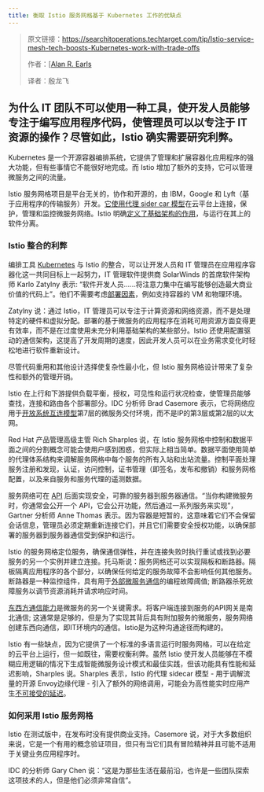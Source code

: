 ```yaml
---
title: 衡取 Istio 服务网格基于 Kubernetes 工作的优缺点
---
```


> 原文链接：https://searchitoperations.techtarget.com/tip/Istio-service-mesh-tech-boosts-Kubernetes-work-with-trade-offs
>
> 作者：[[Alan R. Earls](https://www.techtarget.com/contributor/Alan-R-Earls)
>
> 译者：殷龙飞



## 为什么 IT 团队不可以使用一种工具，使开发人员能够专注于编写应用程序代码，使管理员可以以专注于 IT 资源的操作？尽管如此，Istio 确实需要研究利弊。

Kubernetes 是一个开源容器编排系统，它提供了管理和扩展容器化应用程序的强大功能，但有些事情它不能很好地完成。而 Istio 增加了额外的支持，它可以管理微服务之间的流量。


Istio 服务网格项目是平台无关的，协作和开源的，由 IBM，Google 和 Lyft（基于应用程序的传输服务）开发。[它使用代理 sider car 模型](https://searchmicroservices.techtarget.com/news/450419875/IBM-Google-Lyft-launch-Istio-open-source-microservices-platform)在云平台上连接，保护，管理和监控微服务网络。Istio 明确[定义了基础架构的作用](https://searchitoperations.techtarget.com/feature/Service-mesh-architecture-radicalizes-container-networking)，与运行在其上的软件分离。

### Istio 整合的利弊

编排工具 [Kubernetes](https://searchitoperations.techtarget.com/definition/Google-Kubernetes) 与 Istio 的整合，可以让开发人员和 IT 管理员在应用程序容器化这一共同目标上一起努力，IT 管理软件提供商 SolarWinds 的首席软件架构师 Karlo Zatylny 表示: “软件开发人员......将注意力集中在编写能够创造最大商业价值的代码上”。他们不需要考虑[部署因素](https://searchitoperations.techtarget.com/ehandbook/How-container-deployment-changes-the-capacity-management-equation)，例如支持容器的 VM 和物理环境。

Zatylny 说：通过 Istio，IT 管理员可以专注于计算资源和网络资源，而不是处理特定的硬件和虚拟分配。部署的基于微服务的应用程序在消耗可用资源方面变得更有效率，而不是在过度使用未充分利用基础架构的某些部分。Istio 还使用配置驱动的通信架构，这提高了开发周期的速度，因此开发人员可以在业务需求变化时轻松地进行软件重新设计。

尽管代码重用和其他设计选择使复杂性最小化，但 Istio 服务网格设计带来了复杂性和额外的管理开销。

Istio 在上行和下游提供负载平衡，授权，可见性和运行状况检查，使管理员能够查找，连接和路由各个部署部分。IDC 分析师 Brad Casemore 表示，它将网络应用于[开放系统互连模型](https://searchnetworking.techtarget.com/definition/OSI)第7层的微服务交付环境，而不是IP的第3层或第2层的以太网。

Red Hat 产品管理高级主管 Rich Sharples 说，在 Istio 服务网格中控制和数据平面之间的分割概念可能会使用户感到困惑，但实际上相当简单。数据平面使用简单的代理体系结构来调解服务网格中每个服务的所有入站和出站流量。控制平面处理服务注册和发现，认证，访问控制，证书管理（即签名，发布和撤销）和服务网格配置，以及来自服务和服务代理的遥测数据。

服务网络可在 [API](https://searchmicroservices.techtarget.com/definition/application-program-interface-API) 后面实现安全，可靠的服务器到服务器通信。“当你构建微服务时，你通常会公开一个 API，它会公开功能，然后通过一系列服务来实现”， Gartner 分析师 Anne Thomas 表示。因为容器是短暂的，这意味着它们不会保留会话信息，管理员必须定期重新连接它们，并且它们需要安全授权功能，以确保部署的服务器到服务器通信受到保护和运行。

Istio 的服务网格定位服务，确保通信弹性，并在连接失败时执行重试或找到必要服务的另一个实例并建立连接。托马斯说：服务网格还可以实现隔板和断路器。隔板隔离应用程序的各个部分，以确保任何给定的服务故障不会影响任何其他服务。断路器是一种监控组件，具有用于[外部微服务通信](https://medium.com/microservices-in-practice/microservices-in-practice-7a3e85b6624c)的编程故障阈值; 断路器杀死故障服务以调节资源消耗并请求响应时间。

[东西方通信能力](https://searchsdn.techtarget.com/definition/east-west-traffic)是微服务的另一个关键需求。将客户端连接到服务的API网关是南北通信; 这通常是足够的，但是为了实现其背后具有附加服务的微服务，服务网络创建东西向通信，即IT环境内的通信。Istio是为这种沟通途径而构建的。

Istio 有一些缺点，因为它提供了一个标准的多语言运行时服务网格，可以在给定的云平台上运行，但一如既往，需要权衡利弊。虽然 Istio 使开发人员能够在不模糊应用逻辑的情况下生成智能微服务设计模式和最佳实践，但该功能具有性能和延迟影响，Sharples 说。Sharples 表示，Istio 的代理 sidecar 模型 - 用于调解流量的开源 Envoy边缘代理 - 引入了额外的网络调用，可能会为高性能实时应用产生[不可接受的延迟](https://searchmicroservices.techtarget.com/tip/Microservices-challenges-include-latency-but-it-can-be-beat)。

### 如何采用 Istio 服务网格

Istio 在测试版中，在发布时没有提供商业支持。Casemore 说，对于大多数组织来说，它是一个有用的概念验证项目，但只有当它们具有冒险精神并且可能不适用于关键业务应用程序时。

IDC 的分析师 Gary Chen 说：“这是为那些生活在最前沿，也许是一些团队探索这项技术的人，但是他们必须非常自信”。